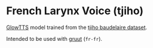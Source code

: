 # French Larynx Voice (tjiho)

[GlowTTS](https://github.com/rhasspy/glow-tts-train) model trained from the [tjiho baudelaire dataset](https://git.bksp.space/Tjiho/baudelaire-sentences).

Intended to be used with [gruut](https://github.com/rhasspy/gruut) (`fr-fr`).
